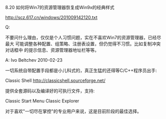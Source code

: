 8.20 如何将Win7的资源管理器恢复成Win9x的经典样式

http://scz.617.cn/windows/201009142120.txt

Q:

不要问什么理由，仅仅是个人习惯问题，实在不喜欢Win7的资源管理器，已经尽最大
可能调整各种配置、组策略、注册表设置，但仍觉得不习惯。比如复制冲突对话框中
的提示信息、资源管理器地址栏等等。

A: Ivo Beltchev 2010-02-23

一切系统自带配置手段都是小儿科式的，真正生猛的还得等C/C++程序员出手:

Classic Shell
http://classicshell.sourceforge.net/

提供全套源码以及编译好的可执行文件，支持:

Classic Start Menu
Classic Explorer

对于喜欢"一切尽在掌控"的专业用户来说，这是目前阶段的最佳选择。
